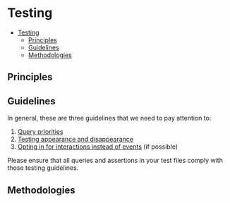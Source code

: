 # Testing

- [Testing](#testing)
  - [Principles](#principles)
  - [Guidelines](#guidelines)
  - [Methodologies](#methodologies)

## Principles

## Guidelines

In general, these are three guidelines that we need to pay attention to:

1. [Query priorities](https://testing-library.com/docs/queries/about#priority)
2. [Testing appearance and disappearance](https://testing-library.com/docs/guide-disappearance/)
3. [Opting in for interactions instead of events](https://testing-library.com/docs/guide-events/#interactions-vs-events)
   (if possible)

Please ensure that all queries and assertions in your test files comply with
those testing guidelines.

## Methodologies
